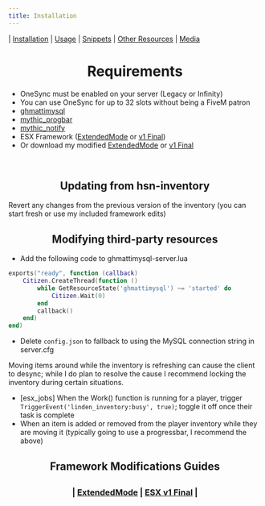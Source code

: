 ```yaml
---
title: Installation
---
```


| [Installation](index) | [Usage](usage) | [Snippets](snippets) | [Other Resources](resources) | [Media](media)

<h1 align='center'>Requirements</h1>

* OneSync must be enabled on your server (Legacy or Infinity)
* You can use OneSync for up to 32 slots without being a FiveM patron
* [ghmattimysql](https://github.com/GHMatti/ghmattimysql/releases)
* [mythic_progbar](https://github.com/thelindat/mythic_progbar)
* [mythic_notify](https://github.com/thelindat/mythic_notify)
* ESX Framework ([ExtendedMode](https://github.com/extendedmode/extendedmode/tree/dev) or [v1 Final](https://github.com/esx-framework/es_extended/tree/v1-final))
* Or download my modified [ExtendedMode](https://github.com/thelindat/extendedmode) or [v1 Final](https://github.com/thelindat/es_extended)

<br>

<h2 align='center'>Updating from hsn-inventory</h2>
Revert any changes from the previous version of the inventory (you can start fresh or use my included framework edits)


<h2 align='center'>Modifying third-party resources</h1>

* Add the following code to ghmattimysql-server.lua
```lua
exports("ready", function (callback)
	Citizen.CreateThread(function ()
		while GetResourceState('ghmattimysql') ~= 'started' do
			Citizen.Wait(0)
		end
		callback()
	end)
end)
```
* Delete `config.json` to fallback to using the MySQL connection string in server.cfg

Moving items around while the inventory is refreshing can cause the client to desync; while I do plan to resolve the cause I recommend locking the inventory during certain situations.
* [esx_jobs] When the Work() function is running for a player, trigger `TriggerEvent('linden_inventory:busy', true)`; toggle it off once their task is complete
* When an item is added or removed from the player inventory while they are moving it (typically going to use a progressbar, I recommend the above)


<h2 align='center'>Framework Modifications Guides<h2>
<h3 align='center'>| <a href='todo'>ExtendedMode</a> | <a href='esx'>ESX v1 Final<a> |</h3>

